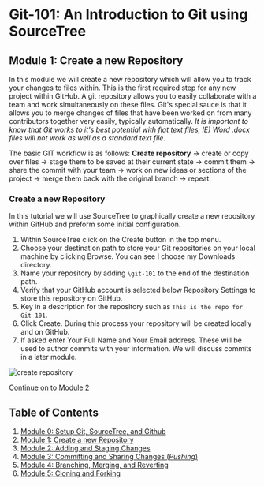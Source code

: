 # Git-101: An Introduction to Git using SourceTree

## Module 1: Create a new Repository

In this module we will create a new repository which will allow you to track your changes to files within.  This is the first required step for any new project within GitHub. A git repository allows you to easily collaborate with a team and work simultaneously on these files. Git's special sauce is that it allows you to merge changes of files that have been worked on from many contributors together very easily, typically automatically. *It is important to know that Git works to it's best potential with flat text files, IE) Word .docx files will not work as well as a standard text file.*

The basic GIT workflow is as follows: **Create repository** -> create or copy over files -> stage them to be saved at their current state -> commit them -> share the commit with your team -> work on new ideas or sections of the project -> merge them back with the original branch -> repeat.

### Create a new Repository

In this tutorial we will use SourceTree to graphically create a new repository within GitHub and preform some initial configuration.

1. Within SourceTree click on the Create button in the top menu.
1. Choose your destination path to store your Git repositories on your local machine by clicking Browse.  You can see I choose my Downloads directory.
1. Name your repository by adding `\git-101` to the end of the destination path.
1. Verify that your GitHub account is selected below Repository Settings to store this repository on GitHub.
1. Key in a description for the repository such as `This is the repo for Git-101`.
1. Click Create. During this process your repository will be created locally and on GitHub.
1. If asked enter Your Full Name and Your Email address. These will be used to author commits with your information. We will discuss commits in a later module.

![create repository](./images/createRepo.gif)

[Continue on to Module 2](../Module-2)

## Table of Contents

1. [Module 0: Setup Git, SourceTree, and Github](../Module-0)
1. [Module 1: Create a new Repository](../Module-1)
1. [Module 2: Adding and Staging Changes](../Module-2)
1. [Module 3: Committing and Sharing Changes (*Pushing*)](../Module-3)
1. [Module 4: Branching, Merging, and Reverting](../Module-4)
1. [Module 5: Cloning and Forking](../Module-5)